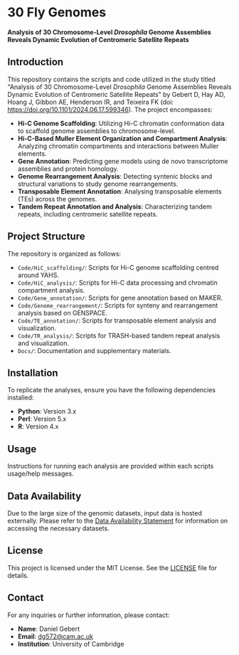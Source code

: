 # 30 Fly Genomes

**Analysis of 30 Chromosome-Level *Drosophila* Genome Assemblies Reveals Dynamic Evolution of Centromeric Satellite Repeats**

## Introduction

This repository contains the scripts and code utilized in the study titled "Analysis of 30 Chromosome-Level *Drosophila* Genome Assemblies Reveals Dynamic Evolution of Centromeric Satellite Repeats" by Gebert D, Hay AD, Hoang J, Gibbon AE, Henderson IR, and Teixeira FK (doi: https://doi.org/10.1101/2024.06.17.599346). The project encompasses:

- **Hi-C Genome Scaffolding**: Utilizing Hi-C chromatin conformation data to scaffold genome assemblies to chromosome-level.
- **Hi-C-Based Muller Element Organization and Compartment Analysis**: Analyzing chromatin compartments and interactions between Muller elements.
- **Gene Annotation**: Predicting gene models using de novo transcriptome assemblies and protein homology.
- **Genome Rearrangement Analysis**: Detecting syntenic blocks and structural variations to study genome rearrangements.
- **Transposable Element Annotation**: Analysing transposable elements (TEs) across the genomes.
- **Tandem Repeat Annotation and Analysis**: Characterizing tandem repeats, including centromeric satellite repeats.

## Project Structure

The repository is organized as follows:

- `Code/HiC_scaffolding/`: Scripts for Hi-C genome scaffolding centred around YAHS.
- `Code/HiC_analysis/`: Scripts for Hi-C data processing and chromatin compartment analysis.
- `Code/Gene_annotation/`: Scripts for gene annotation based on MAKER.
- `Code/Genome_rearrangement/`: Scripts for synteny and rearrangement analysis based on GENSPACE.
- `Code/TE_annotation/`: Scripts for transposable element analysis and visualization.
- `Code/TR_analysis/`: Scripts for TRASH-based tandem repeat analysis and visualization.
- `Docs/`: Documentation and supplementary materials.

## Installation

To replicate the analyses, ensure you have the following dependencies installed:

- **Python**: Version 3.x
- **Perl**: Version 5.x
- **R**: Version 4.x

## Usage

Instructions for running each analysis are provided within each scripts usage/help messages.

## Data Availability

Due to the large size of the genomic datasets, input data is hosted externally. Please refer to the [Data Availability Statement](Docs/Data_availability.md) for information on accessing the necessary datasets.

## License

This project is licensed under the MIT License. See the [LICENSE](LICENSE.md) file for details.

## Contact

For any inquiries or further information, please contact:

- **Name**: Daniel Gebert
- **Email**: dg572@cam.ac.uk
- **Institution**: University of Cambridge
